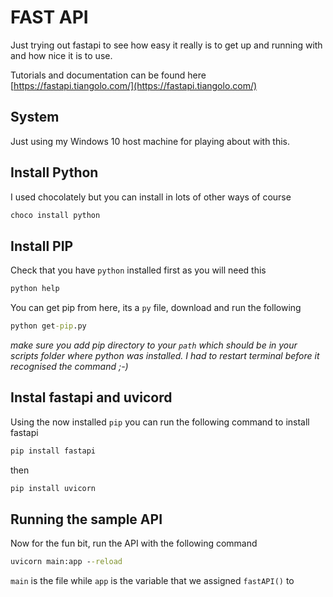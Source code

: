 # FAST API

Just trying out fastapi to see how easy it really is to get up and running with and how nice it is to use.

Tutorials and documentation can be found here [https://fastapi.tiangolo.com/](https://fastapi.tiangolo.com/)

## System

Just using my Windows 10 host machine for playing about with this.

## Install Python

I used chocolately but you can install in lots of other ways of course

```cmd
choco install python
```

## Install PIP

Check that you have `python` installed first as you will need this

```cmd
python help
```

You can get pip from here, its a `py` file, download and run the following

```cmd
python get-pip.py
```

_make sure you add pip directory to your `path` which should be in your scripts folder where python was installed. I had to restart terminal before it recognised the command ;-)_

## Instal fastapi and uvicord

Using the now installed `pip` you can run the following command to install fastapi

```cmd
pip install fastapi
```

then

```cmd
pip install uvicorn
```

## Running the sample API

Now for the fun bit, run the API with the following command

```cmd
uvicorn main:app --reload
```

`main` is the file while `app` is the variable that we assigned `fastAPI()` to
